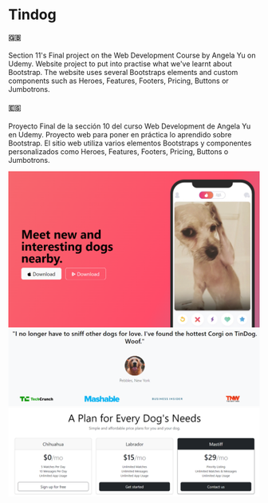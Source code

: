 # Tindog

#### :uk: 
Section 11's Final project on the Web Development Course by Angela Yu on Udemy.
Website project to put into practise what we've learnt about Bootstrap. The website uses several Bootstraps elements and custom components such as Heroes, Features, Footers, Pricing, Buttons or Jumbotrons.

#### :es:  
Proyecto Final de la sección 10 del curso Web Development de Angela Yu en Udemy. 
Proyecto web para poner en práctica lo aprendido sobre Bootstrap. El sitio web utiliza varios elementos Bootstraps y componentes personalizados como Heroes, Features, Footers, Pricing, Buttons o Jumbotrons.


![Screenshot of the website](https://github.com/lzmdev7/Tindog/blob/main/website%20screeshots/image%201.png)
![Screenshot of the website](https://github.com/lzmdev7/Tindog/blob/main/website%20screeshots/image%202.png)
![Screenshot of the website](https://github.com/lzmdev7/Tindog/blob/main/website%20screeshots/image%203.png)
